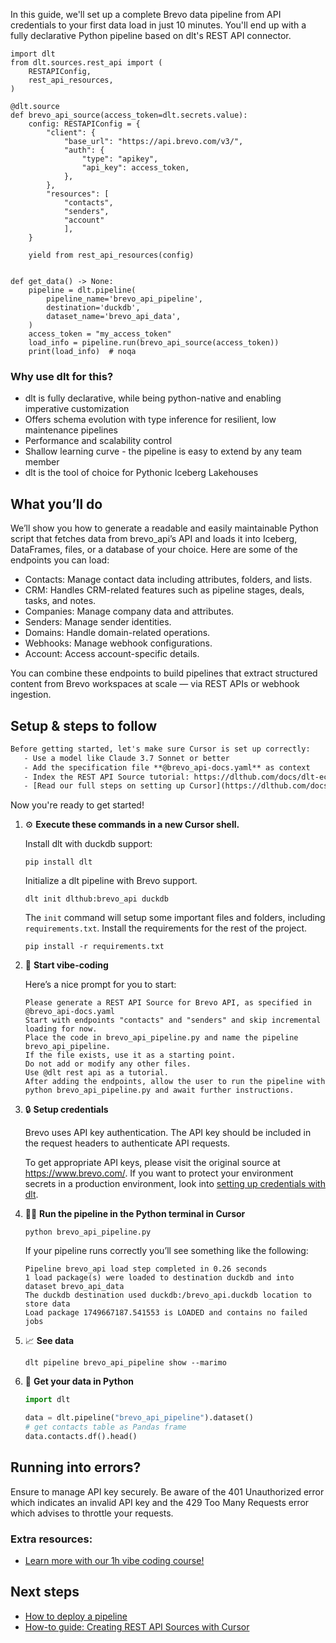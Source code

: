 In this guide, we'll set up a complete Brevo data pipeline from API credentials to your first data load in just 10 minutes. You'll end up with a fully declarative Python pipeline based on dlt's REST API connector.

```python-outcome
import dlt
from dlt.sources.rest_api import (
    RESTAPIConfig,
    rest_api_resources,
)

@dlt.source
def brevo_api_source(access_token=dlt.secrets.value):
    config: RESTAPIConfig = {
        "client": {
            "base_url": "https://api.brevo.com/v3/",
            "auth": {
                "type": "apikey",
                "api_key": access_token,
            },
        },
        "resources": [
            "contacts",
            "senders",
            "account"
            ],
    }

    yield from rest_api_resources(config)


def get_data() -> None:
    pipeline = dlt.pipeline(
        pipeline_name='brevo_api_pipeline',
        destination='duckdb',
        dataset_name='brevo_api_data', 
    )
    access_token = "my_access_token"
    load_info = pipeline.run(brevo_api_source(access_token))
    print(load_info)  # noqa
```

### Why use dlt for this?

- dlt is fully declarative, while being python-native and enabling imperative customization
- Offers schema evolution with type inference for resilient, low maintenance pipelines
- Performance and scalability control
- Shallow learning curve - the pipeline is easy to extend by any team member
- dlt is the tool of choice for Pythonic Iceberg Lakehouses

## What you’ll do

We’ll show you how to generate a readable and easily maintainable Python script that fetches data from brevo_api’s API and loads it into Iceberg, DataFrames, files, or a database of your choice. Here are some of the endpoints you can load:

- Contacts: Manage contact data including attributes, folders, and lists.
- CRM: Handles CRM-related features such as pipeline stages, deals, tasks, and notes.
- Companies: Manage company data and attributes.
- Senders: Manage sender identities.
- Domains: Handle domain-related operations.
- Webhooks: Manage webhook configurations.
- Account: Access account-specific details.

You can combine these endpoints to build pipelines that extract structured content from Brevo workspaces at scale — via REST APIs or webhook ingestion.

## Setup & steps to follow

```default
Before getting started, let's make sure Cursor is set up correctly:
   - Use a model like Claude 3.7 Sonnet or better
   - Add the specification file **@brevo_api-docs.yaml** as context
   - Index the REST API Source tutorial: https://dlthub.com/docs/dlt-ecosystem/verified-sources/rest_api/ and add it to context as **@dlt rest api**
   - [Read our full steps on setting up Cursor](https://dlthub.com/docs/dlt-ecosystem/llm-tooling/cursor-restapi#23-configuring-cursor-with-documentation)
```

Now you're ready to get started! 

1. ⚙️ **Execute these commands in a new Cursor shell.**
    
    Install dlt with duckdb support:
    ```shell
    pip install dlt
    ```

    Initialize a dlt pipeline with Brevo support.
    ```shell
    dlt init dlthub:brevo_api duckdb
    ```

    The `init` command will setup some important files and folders, including `requirements.txt`. Install the requirements for the rest of the project.
    ```shell
    pip install -r requirements.txt
    ```
    
2. 🤠 **Start vibe-coding**
    
    Here’s a nice prompt for you to start: 
    
    ```prompt
    Please generate a REST API Source for Brevo API, as specified in @brevo_api-docs.yaml 
    Start with endpoints "contacts" and "senders" and skip incremental loading for now. 
    Place the code in brevo_api_pipeline.py and name the pipeline brevo_api_pipeline. 
    If the file exists, use it as a starting point. 
    Do not add or modify any other files. 
    Use @dlt rest api as a tutorial. 
    After adding the endpoints, allow the user to run the pipeline with python brevo_api_pipeline.py and await further instructions.
    ```

    
3. 🔒 **Setup credentials** 
    
    Brevo uses API key authentication. The API key should be included in the request headers to authenticate API requests.
    
    To get appropriate API keys, please visit the original source at https://www.brevo.com/.
    If you want to protect your environment secrets in a production environment, look into [setting up credentials with dlt](https://dlthub.com/docs/walkthroughs/add_credentials).
    
4. 🏃‍♀️ **Run the pipeline in the Python terminal in Cursor**
    
    ```shell
    python brevo_api_pipeline.py
    ```
    
    If your pipeline runs correctly you’ll see something like the following:
    
    ```shell
    Pipeline brevo_api load step completed in 0.26 seconds
    1 load package(s) were loaded to destination duckdb and into dataset brevo_api_data
    The duckdb destination used duckdb:/brevo_api.duckdb location to store data
    Load package 1749667187.541553 is LOADED and contains no failed jobs
    ```
    
5. 📈 **See data**
    
    ```shell
    dlt pipeline brevo_api_pipeline show --marimo
    ```
    
6. 🐍 **Get your data in Python**
    
    ```python
    import dlt

   data = dlt.pipeline("brevo_api_pipeline").dataset()
   # get contacts table as Pandas frame
   data.contacts.df().head()
    ```

## Running into errors?

Ensure to manage API key securely. Be aware of the 401 Unauthorized error which indicates an invalid API key and the 429 Too Many Requests error which advises to throttle your requests.

### Extra resources:

- [Learn more with our 1h vibe coding course!](https://www.youtube.com/watch?v=GGid70rnJuM)

## Next steps

- [How to deploy a pipeline](https://dlthub.com/docs/walkthroughs/deploy-a-pipeline)
- [How-to guide: Creating REST API Sources with Cursor](https://dlthub.com/docs/dlt-ecosystem/llm-tooling/cursor-restapi)